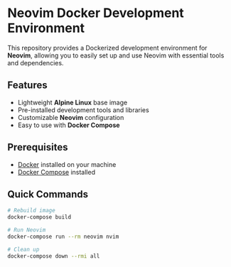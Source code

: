 # Neovim Docker Development Environment

This repository provides a Dockerized development environment for **Neovim**, allowing you to easily set up and use Neovim with essential tools and dependencies.

## Features

- Lightweight **Alpine Linux** base image
- Pre-installed development tools and libraries
- Customizable **Neovim** configuration
- Easy to use with **Docker Compose**

## Prerequisites

- [Docker](https://www.docker.com/get-started) installed on your machine
- [Docker Compose](https://docs.docker.com/compose/install/) installed

## Quick Commands

```bash
# Rebuild image
docker-compose build

# Run Neovim
docker-compose run --rm neovim nvim

# Clean up
docker-compose down --rmi all
``` 
